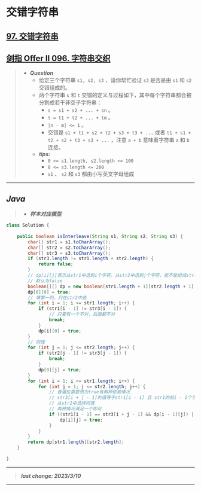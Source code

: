 # 交错字符串

## [97. 交错字符串](https://leetcode.cn/problems/interleaving-string/)

## [剑指 Offer II 096. 字符串交织](https://leetcode.cn/problems/IY6buf/)

> - ***Question***
>   - 给定三个字符串 `s1, s2, s3` ，请你帮忙验证 `s3` 是否是由 `s1` 和 `s2` 交错组成的。
>   - 两个字符串 `s` 和 `t` 交错的定义与过程如下，其中每个字符串都会被分割成若干非空子字符串：
>     - `s = s1 + s2 + ... + sn` 。
>     - `t = t1 + t2 + ... + tm` 。
>     - `|n - m| <= 1` 。
>     - 交错是 `s1 + t1 + s2 + t2 + s3 + t3 + ...` 或者 `t1 + s1 + t2 + s2 + t3 + s3 + ...` ，注意 `a + b` 意味着字符串 `a` 和 `b` 连接。
>   - ***tips:***
>     - `0 <= s1.length, s2.length <= 100`
>     - `0 <= s3.length <= 200`
>     - `s1` 、 `s2` 和 `s3` 都由小写英文字母组成

---

## *Java*

> - ***样本对应模型***

```java
class Solution {
    
    public boolean isInterleave(String s1, String s2, String s3) {
        char[] str1 = s1.toCharArray();
        char[] str2 = s2.toCharArray();
        char[] str3 = s3.toCharArray();
        if (str3.length != str1.length + str2.length) {
            return false;
        }
        // dp[i][j]表示从str1中选前i个字符，从str2中选前j个字符，能不能组成str3前i+j个字符
        // 默认为false
        boolean[][] dp = new boolean[str1.length + 1][str2.length + 1];
        dp[0][0] = true;
        // 填第一列，只在str2中选
        for (int i = 1; i <= str1.length; i++) {
            if (str1[i - 1] != str3[i - 1]) {
                // 只要有一个不对，后面都不对
                break;
            }
            dp[i][0] = true;
        }
        // 同理
        for (int j = 1; j <= str2.length; j++) {
            if (str2[j - 1] != str3[j - 1]) {
                break;
            }
            dp[0][j] = true;
        }
        for (int i = 1; i <= str1.length; i++) {
            for (int j = 1; j <= str2.length; j++) {
                // 普遍位置要想为true有两种依赖情况
                // str3[i + j - 1]的值等于str1[i - 1] 且 str1的前i - 1个字符要能和str2的前j个字符组成str3的钱i + j - 1个字符
                // 从str2中选择同理
                // 两种情况满足一个即可
                if ((str1[i - 1] == str3[i + j - 1] && dp[i - 1][j]) || (str2[j - 1] == str3[i + j - 1] && dp[i][j - 1])) {
                    dp[i][j] = true;
                }
            }
        }
        return dp[str1.length][str2.length];
    }
    
}
```

---

> ***last change: 2023/3/10***

---
